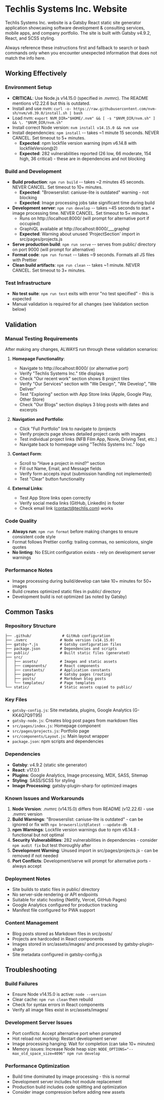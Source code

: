 # Techlis Systems Inc. Website

Techlis Systems Inc. website is a Gatsby React static site generator application showcasing software development & consulting services, mobile apps, and company portfolio. The site is built with Gatsby v4.9.2, React, and SCSS styling.

Always reference these instructions first and fallback to search or bash commands only when you encounter unexpected information that does not match the info here.

## Working Effectively

### Environment Setup
- **CRITICAL**: Use Node.js v14.15.0 (specified in .nvmrc). The README mentions v12.22.6 but this is outdated.
- Install and use nvm: `curl -o- https://raw.githubusercontent.com/nvm-sh/nvm/v0.39.0/install.sh | bash`
- Load nvm: `export NVM_DIR="$HOME/.nvm" && [ -s "$NVM_DIR/nvm.sh" ] && \. "$NVM_DIR/nvm.sh"`
- Install correct Node version: `nvm install v14.15.0 && nvm use`
- Install dependencies: `npm install` -- takes ~1 minute 15 seconds. NEVER CANCEL. Set timeout to 5+ minutes.
  - **Expected**: npm lockfile version warning (npm v6.14.8 with lockfileVersion@2)
  - **Expected**: 282 vulnerabilities reported (26 low, 66 moderate, 154 high, 36 critical) - these are in dependencies and not blocking

### Build and Development
- **Build production**: `npm run build` -- takes ~2 minutes 45 seconds. NEVER CANCEL. Set timeout to 10+ minutes.
  - **Expected**: "Browserslist: caniuse-lite is outdated" warning - not blocking
  - **Expected**: Image processing jobs take significant time during build
- **Development server**: `npm run develop` -- takes ~45 seconds to start + image processing time. NEVER CANCEL. Set timeout to 5+ minutes.
  - Runs on http://localhost:8000/ (will prompt for alternative port if occupied)
  - GraphiQL available at http://localhost:8000/___graphql
  - **Expected**: Warning about unused 'ProjectSection' import in src/pages/projects.js
- **Serve production build**: `npm run serve` -- serves from public/ directory on port 9000 (will prompt for alternative)
- **Format code**: `npm run format` -- takes ~9 seconds. Formats all JS files with Prettier
- **Clean build artifacts**: `npm run clean` -- takes ~1 minute. NEVER CANCEL. Set timeout to 3+ minutes.

### Test Infrastructure
- **No test suite**: `npm run test` exits with error "no test specified" - this is expected
- Manual validation is required for all changes (see Validation section below)

## Validation

### Manual Testing Requirements
After making any changes, ALWAYS run through these validation scenarios:

1. **Homepage Functionality**:
   - Navigate to http://localhost:8000/ (or alternative port)
   - Verify "Techlis Systems Inc." title displays
   - Check "Our recent work" section shows 8 project tiles
   - Verify "Our Services" section with "We Design", "We Develop", "We Deliver"
   - Test "Exploring" section with App Store links (Apple, Google Play, Other Store)
   - Check "Our Blogs" section displays 3 blog posts with dates and excerpts

2. **Navigation and Portfolio**:
   - Click "Full Portfolio" link to navigate to /projects
   - Verify projects page shows detailed project cards with images
   - Test individual project links (NFB Film App, Novie, Driving Test, etc.)
   - Navigate back to homepage using "Techlis Systems Inc." logo

3. **Contact Form**:
   - Scroll to "Have a project in mind?" section
   - Fill out Name, Email, and Message fields
   - Verify form accepts input (submission handling not implemented)
   - Test "Clear" button functionality

4. **External Links**:
   - Test App Store links open correctly
   - Verify social media links (GitHub, LinkedIn) in footer
   - Check email link (contact@techlis.com) works

### Code Quality
- **Always run**: `npm run format` before making changes to ensure consistent code style
- Format follows Prettier config: trailing commas, no semicolons, single quotes
- **No linting**: No ESLint configuration exists - rely on development server warnings

### Performance Notes
- Image processing during build/develop can take 10+ minutes for 50+ images
- Build creates optimized static files in public/ directory
- Development build is not optimized (as noted by Gatsby)

## Common Tasks

### Repository Structure
```
├── .github/              # GitHub configuration
├── .nvmrc               # Node version (v14.15.0)
├── gatsby-*.js          # Gatsby configuration files
├── package.json         # Dependencies and scripts
├── public/              # Built static files (generated)
├── src/
│   ├── assets/          # Images and static assets
│   ├── components/      # React components
│   ├── constants/       # Application constants
│   ├── pages/           # Gatsby pages (routing)
│   ├── posts/           # Markdown blog posts
│   └── templates/       # Page templates
└── static/              # Static assets copied to public/
```

### Key Files
- `gatsby-config.js`: Site metadata, plugins, Google Analytics (G-KK4Q7Q9T95)
- `gatsby-node.js`: Creates blog post pages from markdown files
- `src/pages/index.js`: Homepage component
- `src/pages/projects.js`: Portfolio page
- `src/components/Layout.js`: Main layout wrapper
- `package.json`: npm scripts and dependencies

### Dependencies
- **Gatsby**: v4.9.2 (static site generator)
- **React**: v17.0.1
- **Plugins**: Google Analytics, Image processing, MDX, SASS, Sitemap
- **Styling**: SASS/SCSS for styling
- **Image Processing**: gatsby-plugin-sharp for optimized images

### Known Issues and Workarounds
1. **Node Version**: .nvmrc (v14.15.0) differs from README (v12.22.6) - use .nvmrc version
2. **Build Warnings**: "Browserslist: caniuse-lite is outdated" - can be ignored or fix with `npx browserslist@latest --update-db`
3. **npm Warnings**: Lockfile version warnings due to npm v6.14.8 - functional but not optimal
4. **Security Vulnerabilities**: 282 vulnerabilities in dependencies - consider `npm audit fix` but test thoroughly after
5. **Development Warning**: Unused import in src/pages/projects.js - can be removed if not needed
6. **Port Conflicts**: Development/serve will prompt for alternative ports - always accept

### Deployment Notes
- Site builds to static files in public/ directory
- No server-side rendering or API endpoints
- Suitable for static hosting (Netlify, Vercel, GitHub Pages)
- Google Analytics configured for production tracking
- Manifest file configured for PWA support

### Content Management
- Blog posts stored as Markdown files in src/posts/
- Projects are hardcoded in React components
- Images stored in src/assets/images/ and processed by gatsby-plugin-sharp
- Site metadata configured in gatsby-config.js

## Troubleshooting

### Build Failures
- Ensure Node v14.15.0 is active: `node --version`
- Clear cache: `npm run clean` then rebuild
- Check for syntax errors in React components
- Verify all image files exist in src/assets/images/

### Development Server Issues
- Port conflicts: Accept alternative port when prompted
- Hot reload not working: Restart development server
- Image processing hanging: Wait for completion (can take 10+ minutes)
- Memory issues: Increase Node heap size: `NODE_OPTIONS="--max_old_space_size=4096" npm run develop`

### Performance Optimization
- Build time dominated by image processing - this is normal
- Development server includes hot module replacement
- Production build includes code splitting and optimization
- Consider image compression before adding new assets